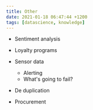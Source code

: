 ```yaml
---
title: Other
date: 2021-01-18 06:47:44 +1200
tags: [datascience, knowledge]
---
```



* Sentiment analysis

* Loyalty programs

* Sensor data
    * Alerting
    * What's going to fail?

* De duplication

* Procurement


